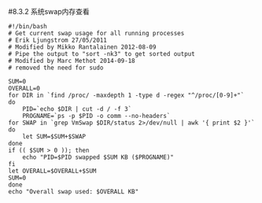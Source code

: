 #8.3.2	系统swap内存查看

	#!/bin/bash 
	# Get current swap usage for all running processes
	# Erik Ljungstrom 27/05/2011
	# Modified by Mikko Rantalainen 2012-08-09
	# Pipe the output to "sort -nk3" to get sorted output
	# Modified by Marc Methot 2014-09-18
	# removed the need for sudo

	SUM=0
	OVERALL=0
	for DIR in `find /proc/ -maxdepth 1 -type d -regex "^/proc/[0-9]+"`
	do
    	PID=`echo $DIR | cut -d / -f 3`
    	PROGNAME=`ps -p $PID -o comm --no-headers`
    for SWAP in `grep VmSwap $DIR/status 2>/dev/null | awk '{ print $2 }'`
    do
        let SUM=$SUM+$SWAP
    done
    if (( $SUM > 0 )); then
        echo "PID=$PID swapped $SUM KB ($PROGNAME)"
    fi
    let OVERALL=$OVERALL+$SUM
    SUM=0
	done
	echo "Overall swap used: $OVERALL KB"


